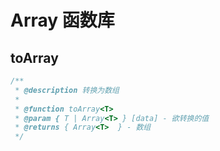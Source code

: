 # Array 函数库

## toArray<T>

```ts
/**
 * @description 转换为数组
 *
 * @function toArray<T>
 * @param { T | Array<T> } [data] - 欲转换的值
 * @returns { Array<T>  } - 数组
 */
```

